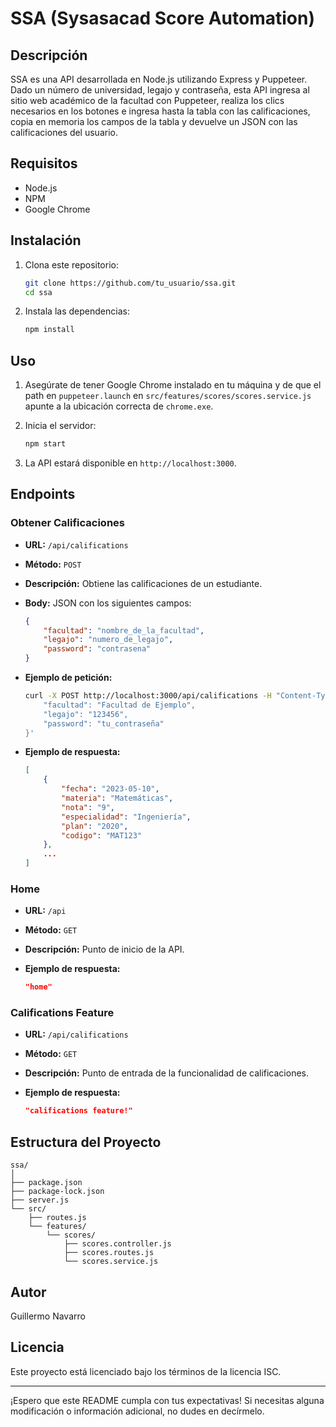 # SSA (Sysasacad Score Automation)

## Descripción

SSA es una API desarrollada en Node.js utilizando Express y Puppeteer. Dado un número de universidad, legajo y contraseña, esta API ingresa al sitio web académico de la facultad con Puppeteer, realiza los clics necesarios en los botones e ingresa hasta la tabla con las calificaciones, copia en memoria los campos de la tabla y devuelve un JSON con las calificaciones del usuario.

## Requisitos

- Node.js
- NPM
- Google Chrome

## Instalación

1. Clona este repositorio:

    ```bash
    git clone https://github.com/tu_usuario/ssa.git
    cd ssa
    ```

2. Instala las dependencias:

    ```bash
    npm install
    ```

## Uso

1. Asegúrate de tener Google Chrome instalado en tu máquina y de que el path en `puppeteer.launch` en `src/features/scores/scores.service.js` apunte a la ubicación correcta de `chrome.exe`.

2. Inicia el servidor:

    ```bash
    npm start
    ```

3. La API estará disponible en `http://localhost:3000`.

## Endpoints

### Obtener Calificaciones

- **URL:** `/api/califications`
- **Método:** `POST`
- **Descripción:** Obtiene las calificaciones de un estudiante.
- **Body:** JSON con los siguientes campos:

    ```json
    {
        "facultad": "nombre_de_la_facultad",
        "legajo": "numero_de_legajo",
        "password": "contrasena"
    }
    ```

- **Ejemplo de petición:**

    ```bash
    curl -X POST http://localhost:3000/api/califications -H "Content-Type: application/json" -d '{
        "facultad": "Facultad de Ejemplo",
        "legajo": "123456",
        "password": "tu_contraseña"
    }'
    ```

- **Ejemplo de respuesta:**

    ```json
    [
        {
            "fecha": "2023-05-10",
            "materia": "Matemáticas",
            "nota": "9",
            "especialidad": "Ingeniería",
            "plan": "2020",
            "codigo": "MAT123"
        },
        ...
    ]
    ```

### Home

- **URL:** `/api`
- **Método:** `GET`
- **Descripción:** Punto de inicio de la API.
- **Ejemplo de respuesta:**

    ```json
    "home"
    ```

### Califications Feature

- **URL:** `/api/califications`
- **Método:** `GET`
- **Descripción:** Punto de entrada de la funcionalidad de calificaciones.
- **Ejemplo de respuesta:**

    ```json
    "califications feature!"
    ```

## Estructura del Proyecto

```
ssa/
│
├── package.json
├── package-lock.json
├── server.js
└── src/
    ├── routes.js
    └── features/
        └── scores/
            ├── scores.controller.js
            ├── scores.routes.js
            └── scores.service.js
```

## Autor

Guillermo Navarro

## Licencia

Este proyecto está licenciado bajo los términos de la licencia ISC.

---

¡Espero que este README cumpla con tus expectativas! Si necesitas alguna modificación o información adicional, no dudes en decírmelo.